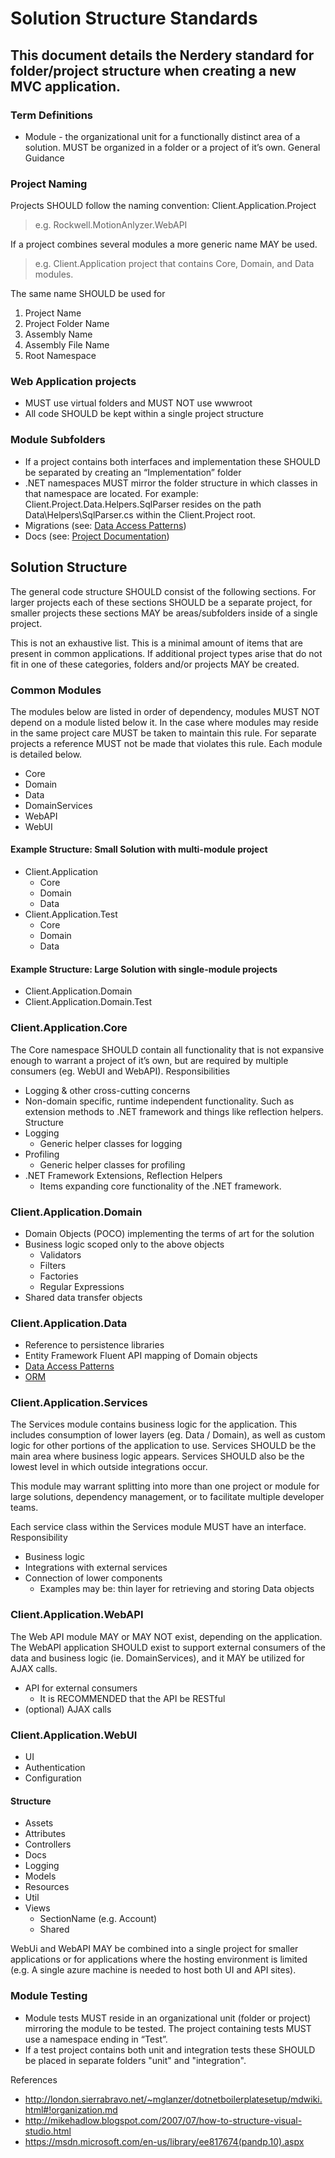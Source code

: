 Solution Structure Standards
===========================================

This document details the Nerdery standard for folder/project structure when creating a new MVC application.
-------------------------------------------

### Term Definitions
* Module - the organizational unit for a functionally distinct area of a solution.  MUST be organized in a folder or a project of it’s own.
General Guidance

### Project Naming
Projects SHOULD follow the naming convention: Client.Application.Project
> e.g. Rockwell.MotionAnlyzer.WebAPI

If a project combines several modules a more generic name MAY be used.
> e.g. Client.Application project that contains Core, Domain, and Data modules.

The same name SHOULD be used for
   1. Project Name
   2. Project Folder Name
   3. Assembly Name
   4. Assembly File Name
   5. Root Namespace
   
### Web Application projects
* MUST use virtual folders and MUST NOT use wwwroot
* All code SHOULD be kept within a single project structure

### Module Subfolders
* If a project contains both interfaces and implementation these SHOULD be separated by creating an “Implementation” folder
* .NET namespaces MUST mirror the folder structure in which classes in that namespace are located.  For example: Client.Project.Data.Helpers.SqlParser resides on the path Data\Helpers\SqlParser.cs within the Client.Project root.
* Migrations (see: [Data Access Patterns](Data_Access_Patterns.md))
* Docs (see: [Project Documentation](Project_Docs.md))

Solution Structure
-------------------------------------------
The general code structure SHOULD consist of the following sections.  For larger projects each of these sections SHOULD be a separate project, for smaller projects these sections MAY be areas/subfolders inside of a single project.

This is not an exhaustive list. This is a minimal amount of items that are present in common applications. If additional project types arise that do not fit in one of these categories, folders and/or projects MAY be created.

### Common Modules
The modules below are listed in order of dependency, modules MUST NOT depend on a module listed below it.  In the case where modules may reside in the same project care MUST be taken to maintain this rule.  For separate projects a reference MUST not be made that violates this rule.
Each module is detailed below.
* Core
* Domain
* Data
* DomainServices
* WebAPI
* WebUI

#### Example Structure: Small Solution with multi-module project
* Client.Application
   * Core
   * Domain
   * Data
* Client.Application.Test
   * Core
   * Domain
   * Data

#### Example Structure: Large Solution with single-module projects
* Client.Application.Domain
* Client.Application.Domain.Test

### Client.Application.Core
The Core namespace SHOULD contain all functionality that is not expansive enough to warrant a project of it’s own, but are required by multiple consumers (eg. WebUI and WebAPI).
Responsibilities
* Logging & other cross-cutting concerns
* Non-domain specific, runtime independent functionality. Such as extension methods to .NET framework and things like reflection helpers.
Structure
* Logging
   * Generic helper classes for logging
* Profiling
   * Generic helper classes for profiling
* .NET Framework Extensions, Reflection Helpers
   * Items expanding core functionality of the .NET framework.

### Client.Application.Domain
* Domain Objects (POCO) implementing the terms of art for the solution
* Business logic scoped only to the above objects
   * Validators
   * Filters
   * Factories
   * Regular Expressions
* Shared data transfer objects

### Client.Application.Data
* Reference to persistence libraries
* Entity Framework Fluent API mapping of Domain objects
* [Data Access Patterns](Data_Access_Patterns.md)
* [ORM](ORM.md)

### Client.Application.Services
The  Services module contains business logic for the application. This includes consumption of lower layers (eg. Data / Domain), as well as custom logic for other portions of the application to use. Services SHOULD be the main area where business logic appears. Services SHOULD also be the lowest level in which outside integrations occur.

This module may warrant splitting into more than one project or module for large solutions, dependency management, or to facilitate multiple developer teams.

Each service class within the Services module MUST have an interface.
Responsibility
* Business logic
* Integrations with external services
* Connection of lower components
   * Examples may be: thin layer for retrieving and storing Data objects

### Client.Application.WebAPI
The Web API module MAY or MAY NOT exist, depending on the application. The WebAPI application SHOULD exist to support external consumers of the data and business logic (ie. DomainServices), and it MAY be utilized for AJAX calls.
* API for external consumers
   * It is RECOMMENDED that the API be RESTful
* (optional) AJAX calls

### Client.Application.WebUI
* UI
* Authentication
* Configuration

#### Structure
* Assets
* Attributes
* Controllers
* Docs
* Logging
* Models
* Resources
* Util
* Views
   * SectionName (e.g. Account)
   * Shared

WebUi and WebAPI MAY be combined into a single project for smaller applications or for applications where the hosting environment is limited (e.g. A single azure machine is needed to host both UI and API sites).

### Module Testing
* Module tests MUST reside in an organizational unit (folder or project) mirroring the module to be tested.  The project containing tests MUST use a namespace ending in “Test”.
* If a test project contains both unit and integration tests these SHOULD be placed in separate folders "unit" and "integration".


References
* http://london.sierrabravo.net/~mglanzer/dotnetboilerplatesetup/mdwiki.html#!organization.md
* http://mikehadlow.blogspot.com/2007/07/how-to-structure-visual-studio.html
* https://msdn.microsoft.com/en-us/library/ee817674(pandp.10).aspx